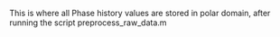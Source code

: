 This is where all Phase history values are stored in polar domain, after running the script preprocess_raw_data.m